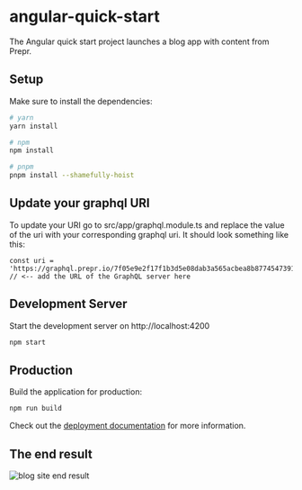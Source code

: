 # angular-quick-start
The Angular quick start project launches a blog app with content from Prepr.

## Setup

Make sure to install the dependencies:

```bash
# yarn
yarn install

# npm
npm install

# pnpm
pnpm install --shamefully-hoist
```

## Update your graphql URI
To update your URI go to src/app/graphql.module.ts and replace the value of the uri with your corresponding graphql uri.
It should look something like this:
```
const uri = 'https://graphql.prepr.io/7f05e9e2f17f1b3d5e08dab3a565acbea8b87745473917e159f70ae1cf0334b9'; // <-- add the URL of the GraphQL server here
```

## Development Server

Start the development server on http://localhost:4200

```bash
npm start
```

## Production

Build the application for production:

```bash
npm run build
```

Check out the [deployment documentation](https://angular.io/guide/deployment) for more information.

## The end result

![blog site end result](https://assets-site.prepr.io//5oz8w28ybxje-screenshot-2023-05-10-at-111353.png)

